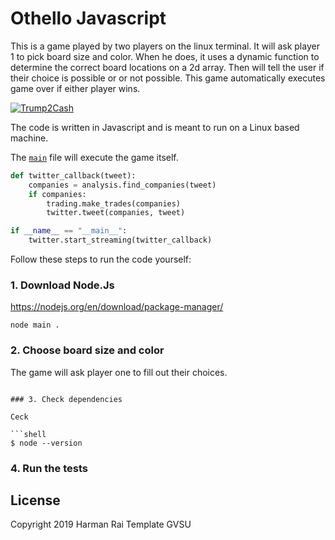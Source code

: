 # Othello Javascript
This is a game played by two players on the linux terminal. It will ask player 1 to pick
board size and color. When he does, it uses a dynamic function to determine the correct board locations 
on a 2d array. Then will tell the user if their choice is possible or
or not possible. This game automatically executes game over if either player wins. 

[![Trump2Cash](https://proxy.duckduckgo.com/iu/?u=https%3A%2F%2Fi.ytimg.com%2Fvi%2F9xNZnM6jtRA%2Fhqdefault.jpg&f=1&nofb=1)](https://trump2cash.biz)

The code is written in Javascript and is meant to run on a
Linux based machine.

The [`main`](main.js) file will execute the game itself.

```python
def twitter_callback(tweet):
    companies = analysis.find_companies(tweet)
    if companies:
        trading.make_trades(companies)
        twitter.tweet(companies, tweet)

if __name__ == "__main__":
    twitter.start_streaming(twitter_callback)
```

Follow these steps to run the code yourself:

### 1. Download Node.Js

https://nodejs.org/en/download/package-manager/

```shell
node main .
```

### 2. Choose board size and color

The game will ask player one to fill out their choices.


```

### 3. Check dependencies

Ceck

```shell
$ node --version
```
### 4. Run the tests



## License

Copyright 2019 Harman Rai
Template GVSU
